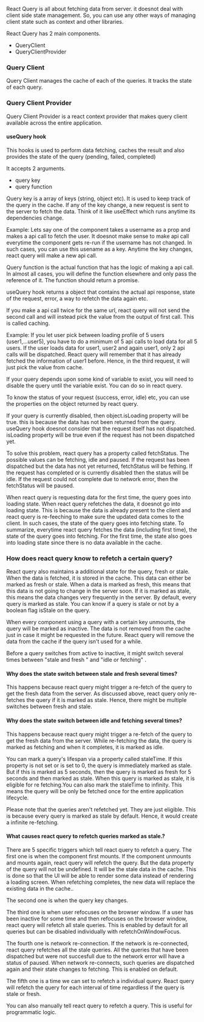
React Query is all about fetching data from server. it doesnot deal with client side state management. So, you can use any other ways of managing client state such as context and other libraries.

React Query has 2 main components.

- QueryClient
- QueryClientProvider


### Query Client

Query Client manages the cache of each of the queries. It tracks the state of each query. 

### Query Client Provider

Query Client Provider is a react context provider that makes query client available across the entire application.


#### useQuery hook

This hooks is used to perform data fetching, caches the result and also provides the state of the query (pending, failed, completed)

It accepts 2 arguments. 

- query key
- query function

Query key is a array of keys (string, object etc). It is used to keep track of the query in the cache.  If any of the key change, a new request is sent to the server to fetch the data. Think of it like useEffect which runs anytime its dependencies change.

Example: Lets say one of the component takes a username as a prop and makes a api call to fetch the user. It doesnot make sense to make api call everytime the component gets re-run if the username has not changed. In such cases, you can use this usename as a key. Anytime the key changes, react query will make a new api call.

Query function is the actual function that has the logic of making a api call. In almost all cases, you will define the function elsewhere and only pass the reference of it. The function should return a promise.

useQuery hook returns a object that contains the actual api response, state of the request, error, a way to refetch the data again etc.

If you make a api call twice for the same url,  react query will not send the second call and will instead pick the value from the output of first call. This is called caching.

Example: If you let user pick between loading profile of 5 users (user1,...user5), you have to do a minimum of 5 api calls to load data for all 5 users. If the user loads data for user1, user2 and again user1, only 2 api calls will be dispatched.  React query will remember that it has already fetched the information of user1 before. Hence, in the third request, it will just pick the value from cache. 

If your query depends upon some kind of variable to exist, you will need to disable the query until the variable exist. You can do so in react query. 

To know the status of your request (success, error, idle) etc, you can use the properties on the object returned by react query. 

If your query is currently disabled, then object.isLoading property will be true. this is because the data has not been returned from the query. useQuery hook doesnot consider that the request itself has not dispatched. isLoading property will be true even if the request has not been dispatched yet. 

To solve this problem, react query has a property called fetchStatus. The possible values can be fetching, idle and paused. If the request has been dispatched but the data has not yet returned, fetchStatus will be fething. If the request has completed or is currently disabled then the status will be idle. If the request could not complete due to network error, then the fetchStatus will be paused. 

When react query is requesting data for the first time, the query goes into loading state. When react query refetches the data, it doesnot go into loading state. This is because the data is already present to the client and react query is re-feeching to make sure the updated data comes to the client. In such cases, the state of the query goes into fetching state. To summarize, everytime react query fetches the data (including first time), the state of the query goes into fetching. For the first time, the state also goes into loading state since there is no data available in the cache.


### How does react query know to refetch a certain query?

React query also maintains a additional state for the query, fresh or stale. When the data is fetched, it is stored in the cache. This data can either be marked as fresh or stale. When a data is marked as fresh, this means that this data is not going to change in the server soon. If it is marked as stale, this means the data changes very frequently in the server. By default, every query is marked as stale. You can know if a query is stale or not by a boolean flag isStale on the query.  

When every component using a query with a certain key unmounts, the query will be marked as inactive. The data is not removed from the cache just in case it might be requested in the future. React query will remove the data from the cache if the query isn't used for a while.

Before a query switches from active to inactive, it might switch several times between "stale and fresh " and "idle or fetching" . 

#### Why does the state switch between stale and fresh several times?

This happens because react query might trigger a re-fetch of the query to get the fresh data from the server. As discussed above, react query only re-fetches the query if it is marked as stale. Hence, there might be multiple switches between fresh and stale. 

#### Why does the state switch between idle and fetching several times?

This happens because react query might trigger a re-fetch of the query to get the fresh data from the server. While re-fetching the data, the query is marked as fetching and when it completes, it is marked as idle.


You can mark a query's lifespan via a property called staleTime. If this property is not set or is set to 0, the query is immediately marked as stale. But if this is marked as 5 seconds, then the query is marked as fresh for 5 seconds and then marked as stale. When this query is marked as stale, it is eligible for re fetching.You can also mark the staleTime to infinity. This means the query will be only be fetched once for the entire application lifecycle. 

Please note that the queries aren't refetched yet. They are just eligible. This is because every query is marked as stale by default. Hence, it would create a infinite re-fetching.

#### What causes react query to refetch queries marked as stale.?

There are 5 specific triggers which tell react query to refetch a query.  The first one is when the component first mounts. If the component unmounts and mounts again, react query will refetch the query. But the data property of the query will not be undefined. It will be the stale data in the cache. This is done so that the UI will be able to render some data instead of rendering a loading screen. When refetching completes, the new data will replace the existing data in the cache..

The second one is when the query key changes. 

The third one is when user refocuses on the browser window. If a user has been inactive for some time and then refocuses on the browser window, react query will refetch all stale queries. This is enabled by default for all queries but can be disabled individually with refetchOnWindowFocus.

The fourth one is network re-connection. If the network is re-connected, react query refetches all the stale queries. All the queries that have been dispatched but were not succesfull due to the network error will have a status of paused. When network re-connects, such queries are dispatched again and their state changes to fetching. This is enabled on default. 

The fifth one is a time we can set to refetch a individual query. React query will refetch the query for each interval of time regardless if the query is stale or fresh.  

You can also manually tell react query to refetch a query. This is useful for programmatic logic.